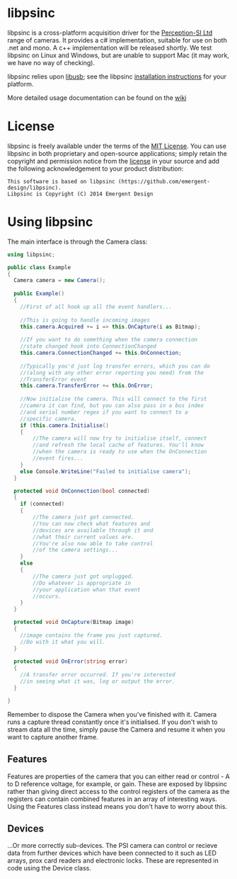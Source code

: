 libpsinc
========

libpsinc is a cross-platform acquisition driver for the [Perception-SI Ltd](http://www.psi-ltd.com) range of cameras. It provides a c# implementation, suitable for use on both .net and mono. A c++ implementation will be released shortly.
We test libpsinc on Linux and Windows, but are unable to support Mac (it may work, we have no way of checking).

libpsinc relies upon [libusb](http://libusb.info/); see the libpsinc [installation instructions](https://github.com/emergent-design/libpsinc/wiki/Installation) for your platform.

More detailed usage documentation can be found on the [wiki](https://github.com/emergent-design/libpsinc/wiki)

# License #

libpsinc is freely available under the terms of the [MIT License](http://opensource.org/licenses/mit-license.html). You can use libpsinc in both proprietary and open-source applications; simply retain the copyright and permission notice from the [license](https://github.com/emergent-design/libpsinc/blob/master/LICENSE) in your source and add the following acknowledgement to your product distribution:

```
This software is based on libpsinc (https://github.com/emergent-design/libpsinc).
Libpsinc is Copyright (C) 2014 Emergent Design
```


# Using libpsinc #

The main interface is through the Camera class:

```csharp
using libpsinc;

public class Example
{
  Camera camera = new Camera();
  
  public Example()
  {
    //First of all hook up all the event handlers...
    
    //This is going to handle incoming images
    this.camera.Acquired += i => this.OnCapture(i as Bitmap);
    
    //If you want to do something when the camera connection
    //state changed hook into ConnectionChanged
    this.camera.ConnectionChanged += this.OnConnection;
    
    //Typically you'd just log transfer errors, which you can do
    //(along with any other error reporting you need) from the
    //TransferError event
    this.camera.TransferError += this.OnError;
    
    //Now initialise the camera. This will connect to the first
    //camera it can find, but you can also pass in a bus index
    //and serial number regex if you want to connect to a 
    //specific camera.
    if (this.camera.Initialise()
    {
        //The camera will now try to initialise itself, connect
        //and refresh the local cache of features. You'll know 
        //when the camera is ready to use when the OnConnection
        //event fires...
    }
    else Console.WriteLine("Failed to initialise camera");
  }

  protected void OnConnection(bool connected)
  {
    if (connected)
    {
        //The camera just got connected.
        //You can now check what features and
        //devices are available through it and
        //what their current values are.
        //You're also now able to take control
        //of the camera settings...
    }
    else
    {
        //The camera just got unplugged.
        //Do whatever is appropriate in
        //your application whan that event
        //occurs.
    }
  }

  protected void OnCapture(Bitmap image)
  {
    //image contains the frame you just captured.
    //Do with it what you will.
  }
  
  protected void OnError(string error)
  {
    //A transfer error occurred. If you're interested
    //in seeing what it was, log or output the error.
  }

} 
```

Remember to dispose the Camera when you've finished with it. Camera runs a capture thread constantly once it's initialised. If you don't wish to stream data all the time, simply pause the Camera and resume it when you want to capture another frame.

## Features ##

Features are properties of the camera that you can either read or control - A to D reference voltage, for example, or gain. These are exposed by libpsinc rather than giving direct access to the control registers of the camera as the registers can contain combined features in an array of interesting ways. Using the Features class instead means you don't have to worry about this.

## Devices ##

...Or more correctly sub-devices. The PSI camera can control or recieve data from further devices which have been connected to it such as LED arrays, prox card readers and electronic locks. These are represented in code using the Device class.
